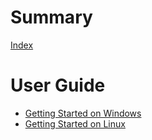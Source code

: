 # Summary

[Index](index.md)

# User Guide

- [Getting Started on Windows](getting_started_windows.md)
- [Getting Started on Linux](getting_started_linux.md)
